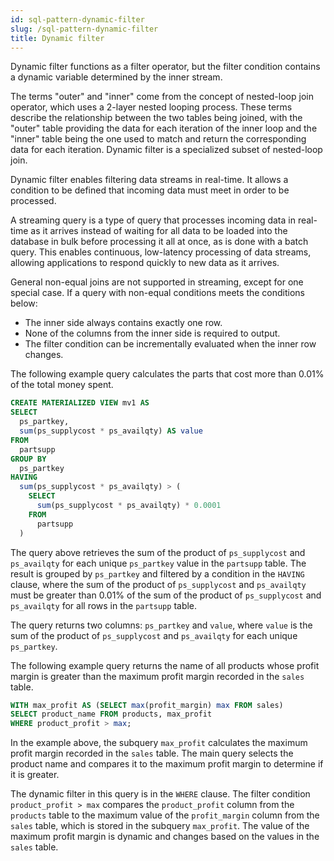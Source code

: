 ```yaml
---
id: sql-pattern-dynamic-filter
slug: /sql-pattern-dynamic-filter
title: Dynamic filter
---
```


Dynamic filter functions as a filter operator, but the filter condition contains a dynamic variable determined by the inner stream.

The terms "outer" and "inner" come from the concept of nested-loop join operator, which uses a 2-layer nested looping process. These terms describe the relationship between the two tables being joined, with the "outer" table providing the data for each iteration of the inner loop and the "inner" table being the one used to match and return the corresponding data for each iteration. Dynamic filter is a specialized subset of nested-loop join.

Dynamic filter enables filtering data streams in real-time. It allows a condition to be defined that incoming data must meet in order to be processed.

A streaming query is a type of query that processes incoming data in real-time as it arrives instead of waiting for all data to be loaded into the database in bulk before processing it all at once, as is done with a batch query. This enables continuous, low-latency processing of data streams, allowing applications to respond quickly to new data as it arrives. 

General non-equal joins are not supported in streaming, except for one special case. If a query with non-equal conditions meets the conditions below:

- The inner side always contains exactly one row.
- None of the columns from the inner side is required to output.
- The filter condition can be incrementally evaluated when the inner row changes.



The following example query calculates the parts that cost more than 0.01% of the total money spent.

```sql
CREATE MATERIALIZED VIEW mv1 AS
SELECT
  ps_partkey,
  sum(ps_supplycost * ps_availqty) AS value
FROM
  partsupp
GROUP BY
  ps_partkey
HAVING
  sum(ps_supplycost * ps_availqty) > (
    SELECT
      sum(ps_supplycost * ps_availqty) * 0.0001
    FROM
      partsupp
  )
```

The query above retrieves the sum of the product of `ps_supplycost` and `ps_availqty` for each unique `ps_partkey` value in the `partsupp` table. The result is grouped by `ps_partkey` and filtered by a condition in the `HAVING` clause, where the sum of the product of `ps_supplycost` and `ps_availqty` must be greater than 0.01% of the sum of the product of `ps_supplycost` and `ps_availqty` for all rows in the `partsupp` table.

The query returns two columns: `ps_partkey` and `value`, where `value` is the sum of the product of `ps_supplycost` and `ps_availqty` for each unique `ps_partkey`.




The following example query returns the name of all products whose profit margin is greater than the maximum profit margin recorded in the `sales` table.



```sql
WITH max_profit AS (SELECT max(profit_margin) max FROM sales) 
SELECT product_name FROM products, max_profit 
WHERE product_profit > max;
```


In the example above, the subquery `max_profit` calculates the maximum profit margin recorded in the `sales` table. The main query selects the product name and compares it to the maximum profit margin to determine if it is greater.

The dynamic filter in this query is in the `WHERE` clause. The filter condition `product_profit > max` compares the `product_profit` column from the `products` table to the maximum value of the `profit_margin` column from the `sales` table, which is stored in the subquery `max_profit`. The value of the maximum profit margin is dynamic and changes based on the values in the `sales` table.









